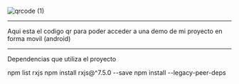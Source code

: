 ![qrcode (1)](https://github.com/user-attachments/assets/562e3864-1a57-435a-8e77-38e748566e0e)

______________________________________________________________________________________________

Aqui esta el codigo qr para poder acceder a una demo de mi proyecto en forma movil (android)

______________________________________________________________________________________________

Dependencias que utiliza el proyecto

npm list rxjs
npm install rxjs@^7.5.0 --save
npm install --legacy-peer-deps
